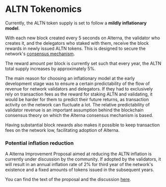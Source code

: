 # ALTN Tokenomics

Currently, the ALTN token supply is set to follow a **mildly inflationary model**. 

With each new block created every 5 seconds on Alterna, the validator who creates it, and the delegators who staked with them, receive the block rewards in newly issued ALTN tokens. This is designed to secure the network's [consensus mechanism](https://docs.alternanetwork.org/general/alterna-network-blockchain/alterna-consensus). 

The reward amount per block is currently set such that every year, the ALTN total supply increases by approximately 5%.

The main reason for choosing an inflationary model at the early development stage was to ensure a certain predictability of the flow of revenue for network validators and delegators. If they had to exclusively rely on transaction fees as the reward for staking ALTN and validating, it would be harder for them to predict their future returns, as transaction activity on the network can fluctuate a lot. The relative predictability of validator revenue is an important assumption behind the blockchain consensus theory on which the Alterna consensus mechanism is based.  

Having substantial block rewards also makes it possible to keep transaction fees on the network low, facilitating adoption of Alterna.

### Potential inflation reduction  

A Alterna Improvement Proposal aimed at reducing the ALTN inflation  is currently under discussion by the community. If adopted by the validators, it will result in an annual inflation rate of 2% for third year of the network's existence and a fixed amounts of tokens issued in the subsequent years.

You can find the text of the proposal and the discussion [here](https://forum.alternanetwork.org/t/changing-alterna-network-inflation-rate/102).   
